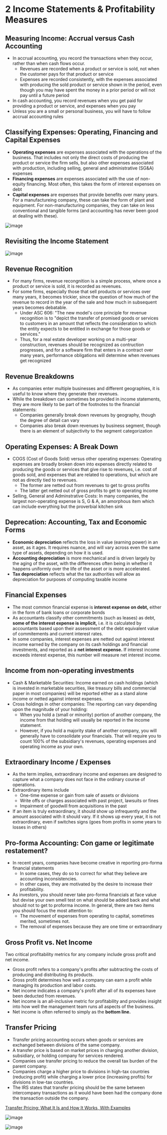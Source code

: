 # 2 Income Statements & Profitability Measures

## Measuring Income: Accrual versus Cash Accounting

- In accrual accounting, you record the transactions when they occur, rather than when cash flows occur.
  - Revenues are recorded when a product or service is sold, not when the customer pays for that product or service
  - Expenses are recorded consistently, with the expenses associated with producing the sold product or service shown in the period, even though you may have spent the money in a prior period or will not pay until a future period
- In cash accounting, you record revenues when you get paid for providing a product or service, and expenses when you pay
- Unless you are a small or personal business, you will have to follow accrual accounting rules

## Classifying Expenses: Operating, Financing and Capital Expenses

- **Operating expenses** are expenses associated with the operations of the business. That includes not only the direct costs of producing the product or service the firm sells, but also other expenses associated with production, including selling, general and administrative (SG&A) expenses
- **Financing expenses** are expenses associated with the use of non-equity financing. Most often, this takes the form of interest expenses on debt
- **Capital expenses** are expenses that provide benefits over many years. For a manufactureing company, these can take the form of plant and equipment. For non-manufacturing companies, they can take on less conventional and tangible forms (and accounting has never been good at dealing with these).

![image](../../media/Accounting-for-Finance_2-Income-Statements-&-Profitability-Measures-image1.jpg)

## Revisiting the Income Statement

![image](../../media/Accounting-for-Finance_2-Income-Statements-&-Profitability-Measures-image2.jpg)

## Revenue Recognition

- For many firms, revenue recongnition is a simple process, where once a product or service is sold, it is recorded as revenues.
- For some firms, especially those that sell products or services over many years, it becomes trickier, since the question of how much of the revenue to record in the year of the sale and how much in subsequent years becomes debatable.
  - Under ASC 606: "The new model's core principle for revenue recognition is to "depict the transfer of promised goods or services to customers in an amount that reflects the consideration to which the entity expects to be entitled in exchange for those goods or services."
  - Thus, for a real estate developer working on a multi-year construction, revenues should be recognized as contruction progresses, and for a software firm that enters in a contract over many years, performance obligations will determine when revenues get recognized

## Revenue Breakdowns

- As companies enter multiple businesses and different geographies, it is useful to know where they generate their revenues.
- While the breakdown can sometimes be provided in income statements, they are more likely to be part of the footnotes to the financial statements:
  - Companies generally break down revenues by geography, though the degree of detail can vary
  - Companies also break down revenues by business segment, though there is an element of subjectivity to the segment categorization

## Operating Expenses: A Break Down

- COGS (Cost of Goods Sold) versus other operating expenses: Operating expenses are broadly broken down into expenses directly related to producing the goods or services that give rise to revenues, i.e. cost of goods sold, and expenses that are related to operations, but which are not as directly tied to revenues.
  - The former are netted out from revenues to get to gross profits
  - The latter get netted out of gross profits to get to operating income
- Selling, General and Adminstrative Costs: In many companies, the largest non-operating expense is S, G & A, an amorphous item which can include everything but the proverbial kitchen sink

## Deprecation: Accounting, Tax and Economic Forms

- **Economic depreciation** reflects the loss in value (earning power) in an asset, as it ages. It requires nuance, and will vary across even the same type of assets, depending on how it is used.
- **Accounting depreciation** is more mechanical and is driven largely by the aging of the asset, with the differences often being in whether it happens uniformly over the life of the asset or is more accelerated.
- **Tax depreciation** reflects what the tax authorities will allow as depreciation for purposes of computing taxable income

## Financial Expenses

- The most common financial expense is **interest expense on debt,** either in the form of bank loans or corporate bonds
- As accountants classify other commitments (such as leases) as debt, **some of the interest expense is implicit,** i.e. it is calculated by accountants based upon their assessment of the debt equivalent value of commitements and current interest rates.
- In some companies, interest expenses are netted out against interest income earned by the company on its cash holdings and financial investments, and reported as a **net interest expense.** If interest income exceeds interest expense, this number will measure net interest income.

## Income from non-operating investments

- Cash & Marketable Securities: Income earned on cash holdings (which is invested in marketable securities, like treasury bills and commercial paper in most companies) will be reported either as a stand alone income or netted against interest expenses.
- Cross holdings in other companies: The reporting can vary depending upon the magnitude of your holding:
  - When you hold a (small or minority) portion of another company, the income from that holding will usually be reported in the income statement.
  - However, if you hold a majority stake of another company, you will generally have to consolidate your financials. That will require you to count 100% of the subsidiary's revenues, operating expenses and operating income as your own.

## Extraordinary Income / Expenses

- As the term implies, extraordinary income and expenses are designed to capture what a company does not face in the ordinary course of operations.
- Extraordinary items include
  - One-time expense or gain from sale of assets or divisions
  - Write offs or charges associated with past project, lawsuits or fines
  - Impairment of goodwill from acquisitions in the past
- If an item is truly extraordinary, it should show up infrequently and the amount associated with it should vary. If it shows up every year, it is not extraordinary, even if switches signs (goes from profits in some years to losses in others)

## Pro-forma Accounting: Con game or legitimate restatement?

- In recent years, companies have become creative in reporting pro-forma financial statements
  - In some cases, they do so to correct for what they believe are accounting inconsistencies.
  - In other cases, they are motivated by the desire to increase their profitability.
- As investors, you should never take pro-forma financials at face value but devise your own smell test on what should be added back and what should not to get to proforma income. In general, there are two items you should focus the most attention to:
  - The movement of expenses from operating to capital, sometimes merited, sometimes not.
  - The removal of expenses because they are one time or extraordinary

## Gross Profit vs. Net Income

Two critical profitability metrics for any company include gross profit and net income.

- Gross profit refers to a company's profits after subtracting the costs of producing and distributing its products.
- Gross profit determines how well a company can earn a profit while managing its production and labor costs.
- Net income indicates a company's profit after all of its expenses have been deducted from revenues.
- Net income is an all-inclusive metric for profitability and provides insight into how well the management team runs all aspects of the business.
- Net income is often referred to simply as the **bottom line.**

## Transfer Pricing

- Transfer pricing accounting occurs when goods or services are exchanged between divisions of the same company.
- A transfer price is based on market prices in charging another division, subsidiary, or holding company for services rendered.
- Companies use transfer pricing to reduce the overall tax burden of the parent company.
- Companies charge a higher price to divisions in high-tax countries (reducing profit) while charging a lower price (increasing profits) for divisions in low-tax countries.
- The IRS states that transfer pricing should be the same between intercompany transactions as it would have been had the company done the transaction outside the company.

[Transfer Pricing: What It Is and How It Works, With Examples](https://www.investopedia.com/terms/t/transfer-pricing.asp)

![image](../../media/Accounting-for-Finance_2-Income-Statements-&-Profitability-Measures-image3.jpg)

![image](../../media/Accounting-for-Finance_2-Income-Statements-&-Profitability-Measures-image4.jpg)
